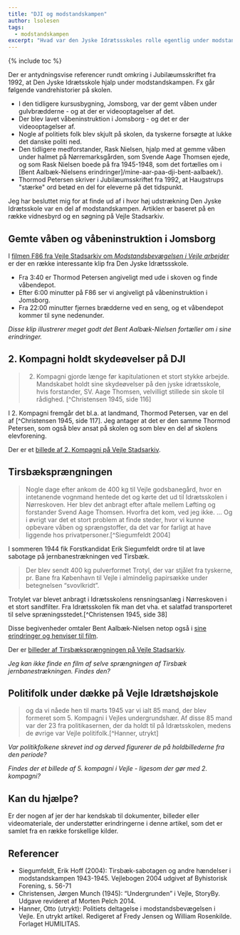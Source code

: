 ```yaml
---
title: "DJI og modstandskampen"
author: lsolesen
tags:
  - modstandskampen
excerpt: "Hvad var den Jyske Idrætssskoles rolle egentlig under modstandskampen?"
---
```


{% include toc %}

Der er antydningsvise referencer rundt omkring i Jubilæumsskriftet fra 1992, at Den Jyske Idrætsskole hjalp under modstandskampen. Fx går følgende vandrehistorier på skolen.

- I den tidligere kursusbygning, Jomsborg, var der gemt våben under gulvbrædderne - og at der er videooptagelser af det.
- Der blev lavet våbeninstruktion i Jomsborg - og det er der videooptagelser af.
- Nogle af politiets folk blev skjult på skolen, da tyskerne forsøgte at lukke det danske politi ned.
- Den tidligere medforstander, Rask Nielsen, hjalp med at gemme våben under halmet på Nørremarksgården, som Svende Aage Thomsen ejede, og som Rask Nielsen boede på fra 1945-1948, som det fortælles om i [Bent Aalbæk-Nielsens erindringer]/mine-aar-paa-dji-bent-aalbaek/).
- Thormod Petersen skriver i Jubilæumsskriftet fra 1992, at Haugstrups "stærke" ord betød en del for eleverne på det tidspunkt.

Jeg har besluttet mig for at finde ud af i hvor høj udstrækning Den Jyske Idrætsskole var en del af modstandskampen. Artiklen er baseret på en række vidnesbyrd og en søgning på Vejle Stadsarkiv.

## Gemte våben og våbeninstruktion i Jomsborg

I [filmen F86 fra Vejle Stadsarkiv om _Modstandsbevægelsen i Vejle arbejder_](https://arkiv.dk/vis/2271918) er der en række interessante klip fra Den Jyske Idrætssskole.

- Fra 3:40 er Thormod Petersen angiveligt med ude i skoven og finde våbendepot.
- Efter 6:00 minutter på F86 ser vi angiveligt på våbeninstruktion i Jomsborg. 
- Fra 22:00 minutter fjernes brædderne ved en seng, og et våbendepot kommer til syne nedenunder.

_Disse klip illustrerer meget godt det Bent Aalbæk-Nielsen fortæller om i sine erindringer._

## 2. Kompagni holdt skydeøvelser på DJI

> 2. Kompagni gjorde længe før kapitulationen et stort stykke arbejde. Mandskabet holdt sine skydeøvelser på den jyske idrætsskole, hvis forstander, SV. Aage Thomsen, velvilligt stillede sin skole til rådighed. [^Christensen 1945, side 116]

I 2. Kompagni fremgår det bl.a. at landmand, Thormod Petersen, var en del af [^Christensen 1945, side 117]. Jeg antager at det er den samme Thormod Petersen, som også blev ansat på skolen og som blev en del af skolens elevforening.

Der er et [billede af 2. Kompagni på Vejle Stadsarkiv](https://arkiv.dk/vis/2385024).

## Tirsbæksprængningen

> Nogle dage efter ankom de 400 kg til Vejle godsbanegård, hvor en intetanende vognmand hentede det og kørte det ud til Idrætsskolen i Nørreskoven. Her blev det anbragt efter aftale mellem Løfting og forstander Svend Aage Thomsen. Hvorfra det kom, ved jeg ikke. … Og i øvrigt var det et stort problem at finde steder, hvor vi kunne opbevare våben og sprængstoffer, da det var for farligt at have liggende hos privatpersoner.[^Siegumfeldt 2004]

I sommeren 1944 fik Forstkandidat Erik Siegumfeldt ordre til at lave sabotage på jernbanestrækningen ved Tirsbæk.

> Der blev sendt 400 kg pulverformet Trotyl, der var stjålet fra tyskerne, pr. Bane fra København til Vejle i almindelig papirsække under betegnelsen “svovlkridt”.

Trotylet var blevet anbragt i Idrætsskolens rensningsanlæg i Nørreskoven i et stort sandfilter. Fra Idrætsskolen fik man det vha. et salatfad transporteret til selve spræningsstedet.[^Christensen 1945, side 38]

Disse begivenheder omtaler Bent Aalbæk-Nielsen netop også i [sine erindringer og henviser til film](/mine-aar-paa-dji-bent-aalbaek/). 

Der er [billeder af Tirsbæksprængningen på Vejle Stadsarkiv](https://arkiv.dk/soeg?searchstring=tirsb%C3%A6k+sabotage&arkiv=321).

_Jeg kan ikke finde en film af selve sprængningen af Tirsbæk jernbanestrækningen. Findes den?_

## Politifolk under dække på Vejle Idrætshøjskole

> og da vi nåede hen til marts 1945 var vi ialt 85 mand, der blev formeret som 5. Kompagni i Vejles undergrundshær. Af disse 85 mand var der 23 fra politikasernen, der da holdt til på Idrætsskolen, medens de øvrige var Vejle politifolk.[^Hanner, utrykt]

_Var politikfolkene skrevet ind og derved figurerer de på holdbillederne fra den periode?_

_Findes der et billede af 5. kompagni i Vejle - ligesom der gør med 2. kompagni?_

## Kan du hjælpe?

Er der nogen af jer der har kendskab til dokumenter, billeder eller videomateriale, der understøtter erindringerne i denne artikel, som det er samlet fra en række forskellige kilder. 

## Referencer

- Siegumfeldt, Erik Hoff (2004): Tirsbæk-sabotagen og andre hændelser i modstandskampen 1943-1945. Vejlebogen 2004 udgivet af Byhistorisk Forening, s. 56-71
- Christensen, Jørgen Munch (1945): “Undergrunden” i Vejle, StoryBy. Udgave revideret af Morten Pelch 2014.
- Hanner, Otto (utrykt): Politiets deltagelse i modstandsbevægelsen i Vejle. En utrykt artikel. Redigeret af Fredy Jensen og William Rosenkilde. Forlaget HUMILITAS.
